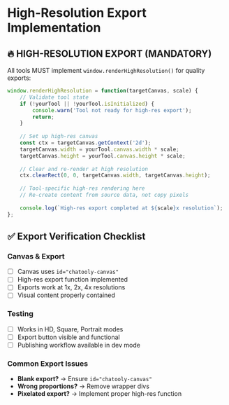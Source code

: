 # High-Resolution Export Implementation

## 🔥 HIGH-RESOLUTION EXPORT (MANDATORY)

All tools MUST implement `window.renderHighResolution()` for quality exports:

```javascript
window.renderHighResolution = function(targetCanvas, scale) {
    // Validate tool state
    if (!yourTool || !yourTool.isInitialized) {
        console.warn('Tool not ready for high-res export');
        return;
    }
    
    // Set up high-res canvas
    const ctx = targetCanvas.getContext('2d');
    targetCanvas.width = yourTool.canvas.width * scale;
    targetCanvas.height = yourTool.canvas.height * scale;
    
    // Clear and re-render at high resolution
    ctx.clearRect(0, 0, targetCanvas.width, targetCanvas.height);
    
    // Tool-specific high-res rendering here
    // Re-create content from source data, not copy pixels
    
    console.log(`High-res export completed at ${scale}x resolution`);
};
```

## ✅ Export Verification Checklist

### Canvas & Export
- [ ] Canvas uses `id="chatooly-canvas"`
- [ ] High-res export function implemented
- [ ] Exports work at 1x, 2x, 4x resolutions
- [ ] Visual content properly contained

### Testing
- [ ] Works in HD, Square, Portrait modes
- [ ] Export button visible and functional
- [ ] Publishing workflow available in dev mode

### Common Export Issues
- **Blank export?** → Ensure `id="chatooly-canvas"`
- **Wrong proportions?** → Remove wrapper divs
- **Pixelated export?** → Implement proper high-res function